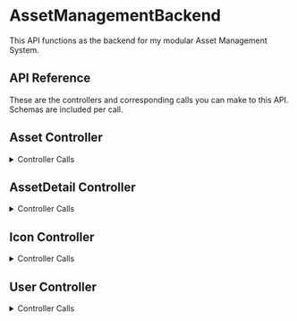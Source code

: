 # AssetManagementBackend

This API functions as the backend for my modular Asset Management System.

## API Reference

These are the controllers and corresponding calls you can make to this API. Schemas are included per call.

## Asset Controller
<details><summary>Controller Calls</summary>

### Get All Assets
<details><summary>Call Details</summary>

```http
  GET /api/Asset
```

#### Response Body

```yaml
"id": 0,
"name": "string",
"iconId": 0,
"userRelation": 0
```
---
</details>

### Get Asset
<details><summary>Call Details</summary>

```http
  GET /api/Asset/{id}
```

| Parameter | Type     | Description                       |
| :-------- | :------- | :-------------------------------- |
| `id`      | `Integer` | **Required:** Id of Asset to fetch |

#### Response Body

```yaml
"id": 0,
"name": "string",
"iconId": 0,
"userRelation": 0
```
---
</details>

### Delete Asset
<details><summary>Call Details</summary>

```http
  DELETE /api/Asset/{id}
```

| Parameter | Type     | Description                       |
| :-------- | :------- | :-------------------------------- |
| `id`      | `Integer` | **Required:** Id of Asset to delete |

#### Return Body

```yaml
Integer
```
---
</details>

### Create Asset
<details><summary>Call Details</summary>

```http
  POST /api/Asset
```

#### Request Body

```yaml
"name": "string",
"iconId": 0,
"userRelation": 0
```
---
</details>

### Update Asset
<details><summary>Call Details</summary>

```http
  PUT /api/Asset{id}
```

| Parameter | Type     | Description                       |
| :-------- | :------- | :-------------------------------- |
| `id`      | `Integer` | **Required:** Id of Asset to update |

Do note that the Id is also required in the Request body to properly update the Asset. If an Asset with that Id does not exist, then one will be created.

#### Request Body

```yaml
"id": 0,
"assetAssociation": 0,
"columnName": "string",
"value": "string"
```
---
</details>
</details>

## AssetDetail Controller
<details><summary>Controller Calls</summary>

### Get All AssetDetails
<details><summary>Call Details</summary>
```http
  GET /api/AssetDetail
```

#### Response Body

```yaml
"id": 0,
"assetAssociation": 0,
"columnName": "string",
"value": "string"
```
---
</details>

### Get AssetDetail
<details><summary>Call Details</summary>
```http
  GET /api/AssetDetail/{id}
```

| Parameter | Type     | Description                       |
| :-------- | :------- | :-------------------------------- |
| `id`      | `Integer` | **Required:** Id of the AssetDetail to fetch |

#### Response Body

```yaml
"id": 0,
"assetAssociation": 0,
"columnName": "string",
"value": "string"
```
---
</details>
### Delete AssetDetail
<details><summary>Call Details</summary>
```http
  DELETE /api/AssetDetail/{id}
```

| Parameter | Type     | Description                       |
| :-------- | :------- | :-------------------------------- |
| `id`      | `Integer` | **Required:** Id of the AssetDetail to delete |

#### Return Body

```yaml
Integer
```
---
</details>
### Create AssetDetail
<details><summary>Call Details</summary>
```http
  POST /api/AssetDetail
```

#### Request Body

```yaml
"assetAssociation": 0,
"columnName": "string",
"value": "string"
```
---
</details>
### Update AssetDetail
<details><summary>Call Details</summary>
```http
  PUT /api/AssetDetail{id}
```

| Parameter | Type     | Description                       |
| :-------- | :------- | :-------------------------------- |
| `id`      | `Integer` | **Required:** Id of the AssetDetail to update |

Do note that the Id is also required in the Request body to properly update the AssetDetail. If an AssetDetail with that Id does not exist, then one will be created.

#### Request Body

```yaml
"id": 0,
"assetAssociation": 0,
"columnName": "string",
"value": "string"
```
---
</details>
</details>

## Icon Controller
<details><summary>Controller Calls</summary>

### Get All Icons
<details><summary>Call Details</summary>
```http
  GET /api/Icon
```

#### Response Body

```yaml
"id": 0,
"iconName": "string"
```
---
</details>

### Get Icon
<details><summary>Call Details</summary>
```http
  GET /api/Icon/{id}
```

| Parameter | Type     | Description                       |
| :-------- | :------- | :-------------------------------- |
| `id`      | `Integer` | **Required:** Id of the Icon to fetch |

#### Response Body

```yaml
"id": 0,
"iconName": "string"
```
---
</details>
### Delete Icon
<details><summary>Call Details</summary>
```http
  DELETE /api/Icon/{id}
```

| Parameter | Type     | Description                       |
| :-------- | :------- | :-------------------------------- |
| `id`      | `Integer` | **Required:** Id of the Icon to delete |

#### Return Body

```yaml
Integer
```
---
</details>
### Create Icon
<details><summary>Call Details</summary>
```http
  POST /api/Icon
```

#### Request Body

```yaml
"iconName": "string"
```
---
</details>
### Update Icon
<details><summary>Call Details</summary>
```http
  PUT /api/Icon/{id}
```

| Parameter | Type     | Description                       |
| :-------- | :------- | :-------------------------------- |
| `id`      | `Integer` | **Required:** Id of the Icon to update |

Do note that the Id is also required in the Request body to properly update the Icon. If an Icon with that Id does not exist, then one will be created.

#### Request Body

```yaml
"id": 0,
"iconName": "string"
```
---
</details>
</details>

## User Controller
<details><summary>Controller Calls</summary>

### Get All Users
<details><summary>Call Details</summary>
```http
  GET /api/User
```

#### Response Body

```yaml
"id": 0,
"firstName": "string",
"lastName": "string",
"userName": "string"
```
---
</details>

### Get User
<details><summary>Call Details</summary>
```http
  GET /api/User/{id}
```

| Parameter | Type     | Description                       |
| :-------- | :------- | :-------------------------------- |
| `id`      | `Integer` | **Required:** Id of the User to fetch |

#### Response Body

```yaml
"id": 0,
"firstName": "string",
"lastName": "string",
"userName": "string"
```
---
</details>
### Delete User
<details><summary>Call Details</summary>
```http
  DELETE /api/User/{id}
```

| Parameter | Type     | Description                       |
| :-------- | :------- | :-------------------------------- |
| `id`      | `Integer` | **Required:** Id of the User to delete |

#### Return Body

```yaml
Integer
```
---
</details>
### Create User
<details><summary>Call Details</summary>
```http
  POST /api/User
```

#### Request Body

```yaml
"firstName": "string",
"lastName": "string",
"userName": "string"
```
---
</details>
### Update User
<details><summary> Call Details</summary>
```http
  PUT /api/Icon/{id}
```

| Parameter | Type     | Description                       |
| :-------- | :------- | :-------------------------------- |
| `id`      | `Integer` | **Required:** Id of the User to update |

Do note that the Id is also required in the Request body to properly update the User. If an User with that Id does not exist, then one will be created.

#### Request Body

```yaml
"id": 0,
"firstName": "string",
"lastName": "string",
"userName": "string"
```
---
</details>
</details>
